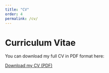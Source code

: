 ```yaml
---
title: "CV"
order: 4
permalink: /cv/
---
```


# Curriculum Vitae

You can download my full CV in PDF format here:

[Download my CV (PDF)](/assets/pdf/cv_ritter.pdf)

